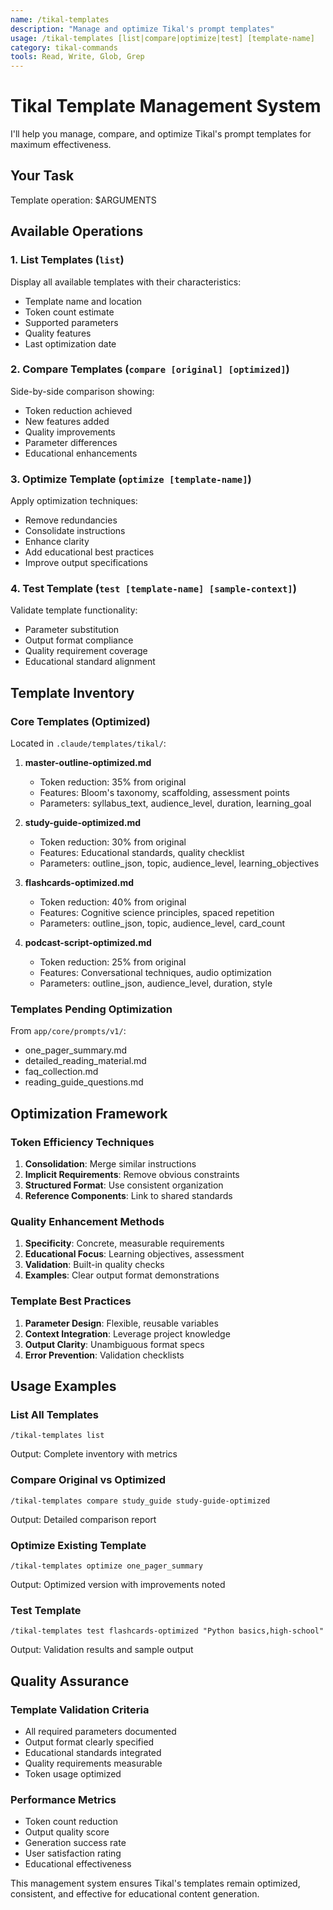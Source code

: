 ```yaml
---
name: /tikal-templates
description: "Manage and optimize Tikal's prompt templates"
usage: /tikal-templates [list|compare|optimize|test] [template-name]
category: tikal-commands
tools: Read, Write, Glob, Grep
---
```


# Tikal Template Management System

I'll help you manage, compare, and optimize Tikal's prompt templates for maximum effectiveness.

## Your Task
Template operation: $ARGUMENTS

## Available Operations

### 1. **List Templates** (`list`)
Display all available templates with their characteristics:
- Template name and location
- Token count estimate
- Supported parameters
- Quality features
- Last optimization date

### 2. **Compare Templates** (`compare [original] [optimized]`)
Side-by-side comparison showing:
- Token reduction achieved
- New features added
- Quality improvements
- Parameter differences
- Educational enhancements

### 3. **Optimize Template** (`optimize [template-name]`)
Apply optimization techniques:
- Remove redundancies
- Consolidate instructions
- Enhance clarity
- Add educational best practices
- Improve output specifications

### 4. **Test Template** (`test [template-name] [sample-context]`)
Validate template functionality:
- Parameter substitution
- Output format compliance
- Quality requirement coverage
- Educational standard alignment

## Template Inventory

### Core Templates (Optimized)
Located in `.claude/templates/tikal/`:

1. **master-outline-optimized.md**
   - Token reduction: 35% from original
   - Features: Bloom's taxonomy, scaffolding, assessment points
   - Parameters: syllabus_text, audience_level, duration, learning_goal

2. **study-guide-optimized.md**
   - Token reduction: 30% from original
   - Features: Educational standards, quality checklist
   - Parameters: outline_json, topic, audience_level, learning_objectives

3. **flashcards-optimized.md**
   - Token reduction: 40% from original
   - Features: Cognitive science principles, spaced repetition
   - Parameters: outline_json, topic, audience_level, card_count

4. **podcast-script-optimized.md**
   - Token reduction: 25% from original
   - Features: Conversational techniques, audio optimization
   - Parameters: outline_json, audience_level, duration, style

### Templates Pending Optimization
From `app/core/prompts/v1/`:
- one_pager_summary.md
- detailed_reading_material.md
- faq_collection.md
- reading_guide_questions.md

## Optimization Framework

### Token Efficiency Techniques
1. **Consolidation**: Merge similar instructions
2. **Implicit Requirements**: Remove obvious constraints
3. **Structured Format**: Use consistent organization
4. **Reference Components**: Link to shared standards

### Quality Enhancement Methods
1. **Specificity**: Concrete, measurable requirements
2. **Educational Focus**: Learning objectives, assessment
3. **Validation**: Built-in quality checks
4. **Examples**: Clear output format demonstrations

### Template Best Practices
1. **Parameter Design**: Flexible, reusable variables
2. **Context Integration**: Leverage project knowledge
3. **Output Clarity**: Unambiguous format specs
4. **Error Prevention**: Validation checklists

## Usage Examples

### List All Templates
```
/tikal-templates list
```
Output: Complete inventory with metrics

### Compare Original vs Optimized
```
/tikal-templates compare study_guide study-guide-optimized
```
Output: Detailed comparison report

### Optimize Existing Template
```
/tikal-templates optimize one_pager_summary
```
Output: Optimized version with improvements noted

### Test Template
```
/tikal-templates test flashcards-optimized "Python basics,high-school"
```
Output: Validation results and sample output

## Quality Assurance

### Template Validation Criteria
- All required parameters documented
- Output format clearly specified
- Educational standards integrated
- Quality requirements measurable
- Token usage optimized

### Performance Metrics
- Token count reduction
- Output quality score
- Generation success rate
- User satisfaction rating
- Educational effectiveness

This management system ensures Tikal's templates remain optimized, consistent, and effective for educational content generation.